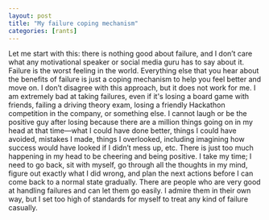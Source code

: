 ```yaml
---
layout: post
title: "My failure coping mechanism"
categories: [rants]
---
```


Let me start with this: there is nothing good about failure, and I don’t care what any motivational speaker or social media guru has to say about it. Failure is the worst feeling in the world. Everything else that you hear about the benefits of failure is just a coping mechanism to help you feel better and move on. I don’t disagree with this approach, but it does not work for me. I am extremely bad at taking failures, even if it's losing a board game with friends, failing a driving theory exam, losing a friendly Hackathon competition in the company, or something else. I cannot laugh or be the positive guy after losing because there are a million things going on in my head at that time—what I could have done better, things I could have avoided, mistakes I made, things I overlooked, including imagining how success would have looked if I didn’t mess up, etc. There is just too much happening in my head to be cheering and being positive. I take my time; I need to go back, sit with myself, go through all the thoughts in my mind, figure out exactly what I did wrong, and plan the next actions before I can come back to a normal state gradually. There are people who are very good at handling failures and can let them go easily. I admire them in their own way, but I set too high of standards for myself to treat any kind of failure casually.